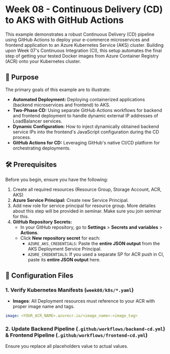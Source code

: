 # Week 08 - Continuous Delivery (CD) to AKS with GitHub Actions

This example demonstrates a robust Continuous Delivery (CD) pipeline using GitHub Actions to deploy your e-commerce microservices and frontend application to an Azure Kubernetes Service (AKS) cluster. Building upon Week 07's Continuous Integration (CI), this setup automates the final step of getting your tested Docker images from Azure Container Registry (ACR) onto your Kubernetes cluster.

## 🚀 Purpose

The primary goals of this example are to illustrate:

- **Automated Deployment:** Deploying containerized applications (backend microservices and frontend) to AKS.
- **Two-Phase CD:** Using separate GitHub Actions workflows for backend and frontend deployment to handle dynamic external IP addresses of LoadBalancer services.
- **Dynamic Configuration:** How to inject dynamically obtained backend service IPs into the frontend's JavaScript configuration during the CD process.
- **GitHub Actions for CD:** Leveraging GitHub's native CI/CD platform for orchestrating deployments.

## 🛠️ Prerequisites

Before you begin, ensure you have the following:

1. Create all required resources (Resource Group, Storage Account, ACR, AKS)
2. **Azure Service Principal:** Create new Service Principal.
3. Add new role for service principal for resource group. More detailes about this step will be provided in seminar. Make sure you join seminar for this.
4. **GitHub Repository Secrets:**
    - In your GitHub repository, go to **Settings** > **Secrets and variables** > **Actions**.
    - Click **New repository secret** for each:
      - `AZURE_AKS_CREDENTIALS`: Paste the **entire JSON output** from the AKS Deployment Service Principal.
      - `AZURE_CREDENTIALS`: If you used a separate SP for ACR push in CI, paste its **entire JSON output** here.

## 📝 Configuration Files

### 1. Verify Kubernetes Manifests (`week08/k8s/*.yaml`)

- **Images**: All Deployment resources must reference to your ACR with proper image name and tags.

```yaml
image: <YOUR_ACR_NAME>.azurecr.io/<image_name>:<image_tag>
```

### 2. Update Backend Pipeline (`.github/workflows/backend-cd.yml`) & Frontend Pipeline (`.github/workflows/frontend-cd.yml`)

Ensure you replace all placeholders value to actual values.
